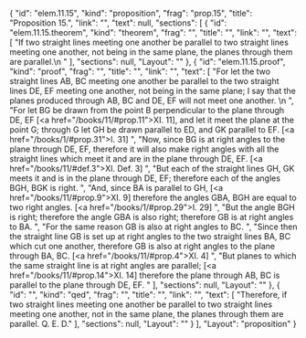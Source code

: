 {
  "id": "elem.11.15",
  "kind": "proposition",
  "frag": "prop.15",
  "title": "Proposition 15.",
  "link": "",
  "text": null,
  "sections": [
    {
      "id": "elem.11.15.theorem",
      "kind": "theorem",
      "frag": "",
      "title": "",
      "link": "",
      "text": [
        "If two straight lines meeting one another be parallel to two straight lines meeting one another, not being in the same plane, the planes through them are parallel.\n      "
      ],
      "sections": null,
      "Layout": ""
    },
    {
      "id": "elem.11.15.proof",
      "kind": "proof",
      "frag": "",
      "title": "",
      "link": "",
      "text": [
        "For let the two straight lines AB, BC meeting one another be parallel to the two straight lines DE, EF meeting one another, not being in the same plane; I say that the planes produced through AB, BC and DE, EF will not meet one another. \n      ",
        "For let BG be drawn from the point B perpendicular to the plane through DE, EF [<a href=\"/books/11/#prop.11\">XI. 11</a>], and let it meet the plane at the point G; through G let GH be drawn parallel to ED, and GK parallel to EF. [<a href=\"/books/1/#prop.31\">I. 31</a>] ",
        "Now, since BG is at right angles to the plane through DE, EF, therefore it will also make right angles with all the straight lines which meet it and are in the plane through DE, EF. [<a href=\"/books/11/#def.3\">XI. Def. 3</a>] ",
        "But each of the straight lines GH, GK meets it and is in the plane through DE, EF; therefore each of the angles BGH, BGK is right. ",
        "And, since BA is parallel to GH, [<a href=\"/books/11/#prop.9\">XI. 9</a>] therefore the angles GBA, BGH are equal to two right angles. [<a href=\"/books/1/#prop.29\">I. 29</a>] ",
        "But the angle BGH is right; therefore the angle GBA is also right; therefore GB is at right angles to BA. ",
        "For the same reason GB is also at right angles to BC. ",
        "Since then the straight line GB is set up at right angles to the two straight lines BA, BC which cut one another, therefore GB is also at right angles to the plane through BA, BC. [<a href=\"/books/11/#prop.4\">XI. 4</a>] ",
        "But planes to which the same straight line is at right angles are parallel; [<a href=\"/books/11/#prop.14\">XI. 14</a>] therefore the plane through AB, BC is parallel to the plane through DE, EF. "
      ],
      "sections": null,
      "Layout": ""
    },
    {
      "id": "",
      "kind": "qed",
      "frag": "",
      "title": "",
      "link": "",
      "text": [
        "Therefore, if two straight lines meeting one another be parallel to two straight lines meeting one another, not in the same plane, the planes through them are parallel. Q. E. D."
      ],
      "sections": null,
      "Layout": ""
    }
  ],
  "Layout": "proposition"
}
